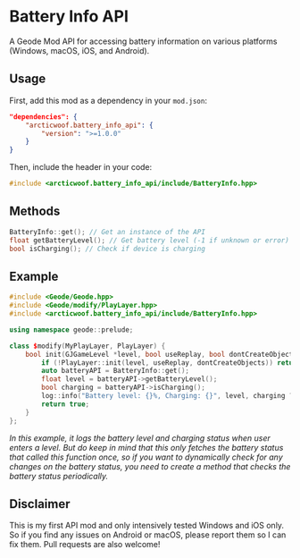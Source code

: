 # Battery Info API

A Geode Mod API for accessing battery information on various platforms (Windows, macOS, iOS, and Android).

## Usage

First, add this mod as a dependency in your `mod.json`:

```json
"dependencies": {
    "arcticwoof.battery_info_api": {
        "version": ">=1.0.0"
    }
}
```

Then, include the header in your code:

```cpp
#include <arcticwoof.battery_info_api/include/BatteryInfo.hpp>
```

## Methods

```cpp
BatteryInfo::get(); // Get an instance of the API
float getBatteryLevel(); // Get battery level (-1 if unknown or error)
bool isCharging(); // Check if device is charging
```

## Example

```cpp
#include <Geode/Geode.hpp>
#include <Geode/modify/PlayLayer.hpp>
#include <arcticwoof.battery_info_api/include/BatteryInfo.hpp>

using namespace geode::prelude;

class $modify(MyPlayLayer, PlayLayer) {
    bool init(GJGameLevel *level, bool useReplay, bool dontCreateObjects) {
        if (!PlayLayer::init(level, useReplay, dontCreateObjects)) return false;
        auto batteryAPI = BatteryInfo::get();
        float level = batteryAPI->getBatteryLevel();
        bool charging = batteryAPI->isCharging();
        log::info("Battery level: {}%, Charging: {}", level, charging ? "Yes" : "No");
        return true;
    }
};
```
*In this example, it logs the battery level and charging status when user enters a level. But do keep in mind that this only fetches the battery status that called this function once, so if you want to dynamically check for any changes on the battery status, you need to create a method that checks the battery status periodically.*

## Disclaimer
This is my first API mod and only intensively tested Windows and iOS only. So if you find any issues on Android or macOS, please report them so I can fix them. Pull requests are also welcome!